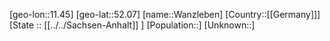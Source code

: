 ﻿---
location: [52.07,11.45]
mapzoom: [7,12] 
mapmarker: city 
type: City
tags:
- geo/City


SpocWebEntityId: 35445
isDeleted: false
confidential: public

---
[geo-lon::11.45]
[geo-lat::52.07]
[name::Wanzleben]
[Country::[[Germany]]]
[State :: [[../../Sachsen-Anhalt]] ]
[Population::]
[Unknown::]


